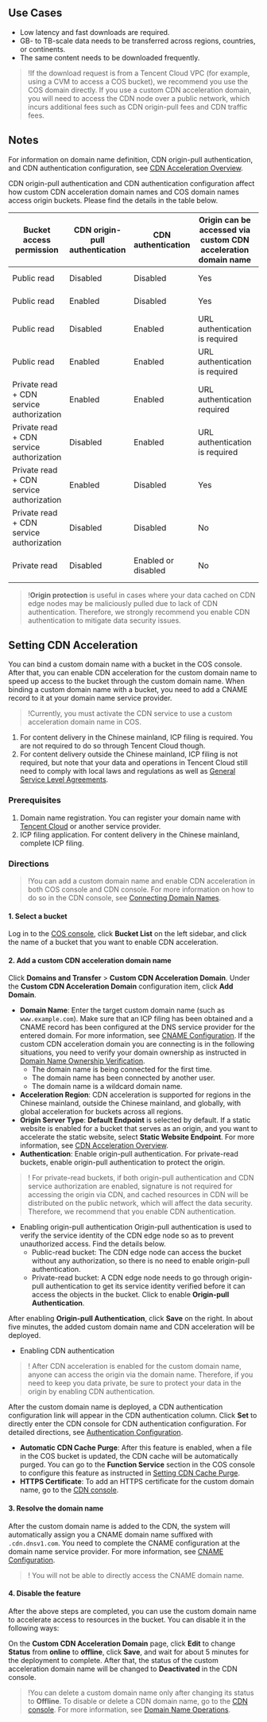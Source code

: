 ## Use Cases

- Low latency and fast downloads are required.
- GB- to TB-scale data needs to be transferred across regions, countries, or continents.
- The same content needs to be downloaded frequently.

>!If the download request is from a Tencent Cloud VPC (for example, using a CVM to access a COS bucket), we recommend you use the COS domain directly. If you use a custom CDN acceleration domain, you will need to access the CDN node over a public network, which incurs additional fees such as CDN origin-pull fees and CDN traffic fees.
>

## Notes

For information on domain name definition, CDN origin-pull authentication, and CDN authentication configuration, see [CDN Acceleration Overview](https://intl.cloud.tencent.com/document/product/436/18669).

CDN origin-pull authentication and CDN authentication configuration affect how custom CDN acceleration domain names and COS domain names access origin buckets. Please find the details in the table below.

| Bucket access permission | CDN origin-pull authentication | CDN authentication | Origin can be accessed via custom CDN acceleration domain name | Origin can be accessed via COS endpoint | Scenarios |
| ------------------- | ------------ | ------------ | --------------- | --------------- | ------------ |
| Public read | Disabled | Disabled | Yes | Yes  | Site-wide public access |
| Public read | Enabled | Disabled | Yes | Yes | Not recommended |
| Public read | Disabled | Enabled | URL authentication is required | Yes | Not recommended |
| Public read | Enabled | Enabled | URL authentication is required | Yes | Not recommended |
| Private read + CDN service authorization | Enabled | Enabled | URL authentication required | COS authentication required | Full-linkage protection |
| Private read + CDN service authorization | Disabled | Enabled | URL authentication is required | COS authentication is required | Not recommended |
| Private read + CDN service authorization | Enabled | Disabled | Yes | COS authentication is required | Origin protection |
| Private read + CDN service authorization | Disabled | Disabled | No | COS authentication is required | Not recommended |
| Private read | Disabled | Enabled or disabled | No | COS authentication is required | CDN is unavailable |

>!**Origin protection** is useful in cases where your data cached on CDN edge nodes may be maliciously pulled due to lack of CDN authentication. Therefore, we strongly recommend you enable CDN authentication to mitigate data security issues.

## Setting CDN Acceleration


You can bind a custom domain name with a bucket in the COS console. After that, you can enable CDN acceleration for the custom domain name to speed up access to the bucket through the custom domain name. When binding a custom domain name with a bucket, you need to add a CNAME record to it at your domain name service provider.

> !Currently, you must activate the CDN service to use a custom acceleration domain name in COS.
1. For content delivery in the Chinese mainland, ICP filing is required. You are not required to do so through Tencent Cloud though.
2. For content delivery outside the Chinese mainland, ICP filing is not required, but note that your data and operations in Tencent Cloud still need to comply with local laws and regulations as well as [General Service Level Agreements](https://intl.cloud.tencent.com/document/product/301/12905).

### Prerequisites


1. Domain name registration. You can register your domain name with [Tencent Cloud](https://console.cloud.tencent.com/domain) or another service provider.
2. ICP filing application. For content delivery in the Chinese mainland, complete ICP filing.

### Directions

>!You can add a custom domain name and enable CDN acceleration in both COS console and CDN console. For more information on how to do so in the CDN console, see [Connecting Domain Names](https://intl.cloud.tencent.com/document/product/228/5734).

#### 1. Select a bucket
Log in to the [COS console](https://console.cloud.tencent.com/cos5), click **Bucket List** on the left sidebar, and click the name of a bucket that you want to enable CDN acceleration.

#### 2. Add a custom CDN acceleration domain name

Click **Domains and Transfer** > **Custom CDN Acceleration Domain**. Under the **Custom CDN Acceleration Domain** configuration item, click **Add Domain**.
  - **Domain Name**: Enter the target custom domain name (such as `www.example.com`). Make sure that an ICP filing has been obtained and a CNAME record has been configured at the DNS service provider for the entered domain. For more information, see [CNAME Configuration](https://intl.cloud.tencent.com/document/product/228/3121). If the custom CDN acceleration domain you are connecting is in the following situations, you need to verify your domain ownership as instructed in [Domain Name Ownership Verification](https://intl.cloud.tencent.com/document/product/228/42693).
     - The domain name is being connected for the first time.
     - The domain name has been connected by another user.
     - The domain name is a wildcard domain name.
  - **Acceleration Region**: CDN acceleration is supported for regions in the Chinese mainland, outside the Chinese mainland, and globally, with global acceleration for buckets across all regions.
  - **Origin Server Type**: **Default Endpoint** is selected by default. If a static website is enabled for a bucket that serves as an origin, and you want to accelerate the static website, select **Static Website Endpoint**. For more information, see [CDN Acceleration Overview](https://intl.cloud.tencent.com/document/product/436/18669).
  - **Authentication**: Enable origin-pull authentication. For private-read buckets, enable origin-pull authentication to protect the origin.
>!
>For private-read buckets, if both origin-pull authentication and CDN service authorization are enabled, signature is not required for accessing the origin via CDN, and cached resources in CDN will be distributed on the public network, which will affect the data security. Therefore, we recommend that you enable CDN authentication.
>
  - Enabling origin-pull authentication
Origin-pull authentication is used to verify the service identity of the CDN edge node so as to prevent unauthorized access. Find the details below.
     - Public-read bucket: The CDN edge node can access the bucket without any authorization, so there is no need to enable origin-pull authentication.
     - Private-read bucket: A CDN edge node needs to go through origin-pull authentication to get its service identity verified before it can access the objects in the bucket. Click to enable **Origin-pull Authentication**.

After enabling **Origin-pull Authentication**, click **Save** on the right. In about five minutes, the added custom domain name and CDN acceleration will be deployed.
  - Enabling CDN authentication
>!
>After CDN acceleration is enabled for the custom domain name, anyone can access the origin via the domain name. Therefore, if you need to keep you data private, be sure to protect your data in the origin by enabling CDN authentication.
>
After the custom domain name is deployed, a CDN authentication configuration link will appear in the CDN authentication column. Click **Set** to directly enter the CDN console for CDN authentication configuration. For detailed directions, see [Authentication Configuration](https://intl.cloud.tencent.com/document/product/228/35237).

  - **Automatic CDN Cache Purge**: After this feature is enabled, when a file in the COS bucket is updated, the CDN cache will be automatically purged. You can go to the **Function Service** section in the COS console to configure this feature as instructed in [Setting CDN Cache Purge](https://intl.cloud.tencent.com/document/product/436/37273).
  - **HTTPS Certificate**: To add an HTTPS certificate for the custom domain name, go to the [CDN console](https://console.cloud.tencent.com/cdn/certificate).


#### 3. Resolve the domain name

After the custom domain name is added to the CDN, the system will automatically assign you a CNAME domain name suffixed with `.cdn.dnsv1.com`. You need to complete the CNAME configuration at the domain name service provider. For more information, see [CNAME Configuration](https://intl.cloud.tencent.com/document/product/228/3121).

>! You will not be able to directly access the CNAME domain name.



#### 4. Disable the feature

After the above steps are completed, you can use the custom domain name to accelerate access to resources in the bucket. You can disable it in the following ways:

On the **Custom CDN Acceleration Domain** page, click **Edit** to change **Status** from **online** to **offline**, click **Save**, and wait for about 5 minutes for the deployment to complete. After that, the status of the custom acceleration domain name will be changed to **Deactivated** in the CDN console.

>!You can delete a custom domain name only after changing its status to **Offline**. To disable or delete a CDN domain name, go to the [CDN console](https://console.cloud.tencent.com/cdn). For more information, see [Domain Name Operations](https://intl.cloud.tencent.com/document/product/228/5736).


